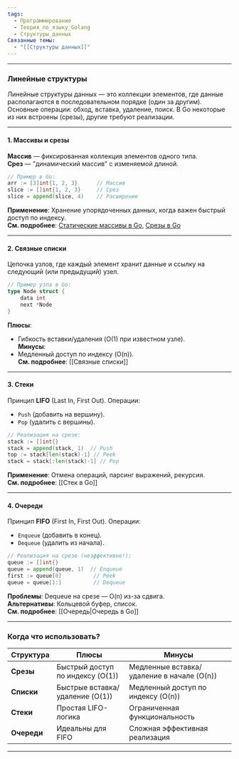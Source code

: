 ```yaml
---
tags:
  - Программирование
  - Теория_по_языку_Golang
  - Структуры_данных
Связанные темы:
  - "[[Структуры данных]]"
---
```


---
### **Линейные структуры**  
Линейные структуры данных — это коллекции элементов, где данные располагаются в последовательном порядке (один за другим). Основные операции: обход, вставка, удаление, поиск. В Go некоторые из них встроены (срезы), другие требуют реализации.  

---

#### **1. Массивы и срезы**  
**Массив** — фиксированная коллекция элементов одного типа.  
**Срез** — "динамический массив" с изменяемой длиной.  

```go
// Пример в Go:
arr := [3]int{1, 2, 3}      // Массив
slice := []int{1, 2, 3}     // Срез
slice = append(slice, 4)    // Расширение
```  
**Применение**: Хранение упорядоченных данных, когда важен быстрый доступ по индексу.  
**См. подробнее**: [Статические массивы в Go](obsidian://open?vault=Obsidian&file=%D0%9F%D1%80%D0%BE%D0%B3%D1%80%D0%B0%D0%BC%D0%BC%D0%B8%D1%80%D0%BE%D0%B2%D0%B0%D0%BD%D0%B8%D0%B5%2FGolang%2F%D0%A2%D0%B5%D0%BE%D1%80%D0%B8%D1%8F%20%D0%BF%D0%BE%20%D1%8F%D0%B7%D1%8B%D0%BA%D1%83%2F%D0%9E%D1%81%D0%BD%D0%BE%D0%B2%D1%8B%20%D1%8F%D0%B7%D1%8B%D0%BA%D0%B0%2F%D0%A1%D0%BE%D1%81%D1%82%D0%B0%D0%B2%D0%BD%D1%8B%D0%B5%20%D1%82%D0%B8%D0%BF%D1%8B%2F%D0%A1%D1%82%D0%B0%D1%82%D0%B8%D1%87%D0%B5%D1%81%D0%BA%D0%B8%D0%B5%20%D0%BC%D0%B0%D1%81%D1%81%D0%B8%D0%B2%D1%8B), [Срезы в Go](obsidian://open?vault=Obsidian&file=%D0%9F%D1%80%D0%BE%D0%B3%D1%80%D0%B0%D0%BC%D0%BC%D0%B8%D1%80%D0%BE%D0%B2%D0%B0%D0%BD%D0%B8%D0%B5%2FGolang%2F%D0%A2%D0%B5%D0%BE%D1%80%D0%B8%D1%8F%20%D0%BF%D0%BE%20%D1%8F%D0%B7%D1%8B%D0%BA%D1%83%2F%D0%9E%D1%81%D0%BD%D0%BE%D0%B2%D1%8B%20%D1%8F%D0%B7%D1%8B%D0%BA%D0%B0%2F%D0%A1%D0%BE%D1%81%D1%82%D0%B0%D0%B2%D0%BD%D1%8B%D0%B5%20%D1%82%D0%B8%D0%BF%D1%8B%2F%D0%A1%D1%80%D0%B5%D0%B7%D1%8B)  

---

#### **2. Связные списки**  
Цепочка узлов, где каждый элемент хранит данные и ссылку на следующий (или предыдущий) узел.  

```go
// Пример узла в Go:
type Node struct {
    data int
    next *Node
}
```  
**Плюсы**:  
- Гибкость вставки/удаления (O(1) при известном узле).  
**Минусы**:  
- Медленный доступ по индексу (O(n)).  
**См. подробнее**: [[Связные списки]]  

---

#### **3. Стеки**  
Принцип **LIFO** (Last In, First Out). Операции:  
- `Push` (добавить на вершину).  
- `Pop` (удалить с вершины).  

```go
// Реализация на срезе:
stack := []int{}
stack = append(stack, 1)  // Push
top := stack[len(stack)-1] // Peek
stack = stack[:len(stack)-1] // Pop
```  
**Применение**: Отмена операций, парсинг выражений, рекурсия.  
**См. подробнее**: [[Стек в Go]]  

---

#### **4. Очереди**  
Принцип **FIFO** (First In, First Out). Операции:  
- `Enqueue` (добавить в конец).  
- `Dequeue` (удалить из начала).  

```go
// Реализация на срезе (неэффективно!):
queue := []int{}
queue = append(queue, 1)  // Enqueue
first := queue[0]          // Peek
queue = queue[1:]          // Dequeue
```  
**Проблемы**: Dequeue на срезе — O(n) из-за сдвига.  
**Альтернативы**: Кольцевой буфер, список.  
**См. подробнее**: [[Очередь|Очередь в Go]]  

---

### **Когда что использовать?**  
| Структура       | Плюсы                          | Минусы                  |  
|-----------------|-------------------------------|-------------------------|  
| **Срезы**       | Быстрый доступ по индексу (O(1)) | Медленные вставка/удаление в начале (O(n)) |  
| **Списки**      | Быстрые вставка/удаление (O(1)) | Медленный доступ по индексу (O(n)) |  
| **Стеки**       | Простая LIFO-логика            | Ограниченная функциональность |  
| **Очереди**     | Идеальны для FIFO              | Сложная эффективная реализация |  

---
